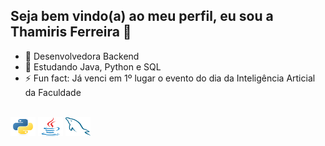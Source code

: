 ## Seja bem vindo(a) ao meu perfil, eu sou a Thamiris Ferreira 👋

- 🔭 Desenvolvedora Backend
- 🌱 Estudando Java, Python e SQL
- ⚡ Fun fact: Já venci em 1º lugar o evento do dia da Inteligência Articial da Faculdade

<div style="display: inline_block"><br>
<img align="center" alt="Thami-Python" height="30" width="40" src="https://raw.githubusercontent.com/devicons/devicon/master/icons/python/python-original.svg">
<img align="center" alt="Thami-Java" height="30" width="40" src="https://raw.githubusercontent.com/devicons/devicon/master/icons/java/java-original.svg">
<img align="center" alt="Thami-MySQL" height="30" width="40" src="https://raw.githubusercontent.com/devicons/devicon/master/icons/mysql/mysql-original.svg">
</div>
  
  ##

